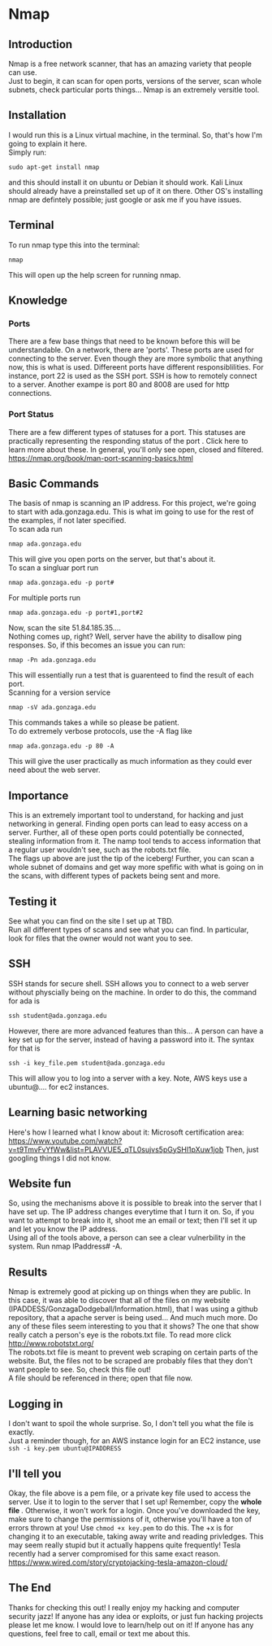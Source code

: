 # Nmap

## Introduction
Nmap is a free network scanner, that has an amazing variety that people can use.  
Just to begin, it can scan for open ports, versions of the server, scan whole subnets, check particular ports things...  Nmap is an extremely versitle tool.

## Installation
I would run this is a Linux virtual machine, in the terminal. So, that's how I'm going to explain it here.  
Simply run:
```
sudo apt-get install nmap
```
and this should install it on ubuntu or Debian it should work. Kali Linux should already have a preinstalled set up of it on there. Other OS's installing nmap are defintely possible; just google or ask me if you have issues.

## Terminal
To run nmap type this into the terminal:
```
nmap
```
This will open up the help screen for running nmap. 

## Knowledge
### Ports
There are a few base things that need to be known before this will be understandable. On a network, there are 'ports'. These ports are used for connecting to the server. Even though they are more symbolic that anything now, this is what is used. Differeent ports have different responsiblilities. For instance, port 22 is used as the SSH port. SSH is how to remotely connect to a server. Another exampe is port 80 and 8008 are used for http connections.  
### Port Status
There are a few different types of statuses for a port. This statuses are practically representing the responding status of the port .
Click here to learn more about these. In general, you'll only see open, closed and filtered. https://nmap.org/book/man-port-scanning-basics.html
## Basic Commands 
The basis of nmap is scanning an IP address. For this project, we're going to start with ada.gonzaga.edu. This is what im going to use for the rest of the examples, if not later specified.  
To scan ada run
```
nmap ada.gonzaga.edu
```
This will give you open ports on the server, but that's about it.   
To scan a singluar port run
```
nmap ada.gonzaga.edu -p port#
```
For multiple ports run
```
nmap ada.gonzaga.edu -p port#1,port#2
```
Now, scan the site 51.84.185.35....  
Nothing comes up, right? Well, server have the ability to disallow ping responses. So, if this becomes an issue you can run:
```
nmap -Pn ada.gonzaga.edu
``` 
This will essentially run a test that is guarenteed to find the result of each port.  
Scanning for a version service 
```
nmap -sV ada.gonzaga.edu
```
This commands takes a while so please be patient.  
To do extremely verbose protocols, use the -A flag like 
```
nmap ada.gonzaga.edu -p 80 -A
```
This will give the user practically as much information as they could ever need about the web server.  

## Importance

This is an extremely important tool to understand, for hacking and just networking in general. Finding open ports can lead to easy access on a server. Further, all of these open ports could potentially be connected, stealing information from it. The namp tool tends to access information that a regular user wouldn't see, such as the robots.txt file.  
The flags up above are just the tip of the iceberg! Further, you can scan a whole subnet of domains and get way more spefific with what is going on in the scans, with different types of packets being sent and more. 

## Testing it 
See what you can find on the site I set up at TBD.  
Run all different types of scans and see what you can find. In particular, look for files that the owner would not want you to see. 

## SSH 
SSH stands for secure shell. SSH allows you to connect to a web server without physcially being on the machine. 
In order to do this, the command for ada is
```
ssh student@ada.gonzaga.edu
```
However, there are more advanced features than this... A person can have a key set up for the server, instead of having a password into it. The syntax for that is
```
ssh -i key_file.pem student@ada.gonzaga.edu
```
This will allow you to log into a server with a key. Note, AWS keys use a ubuntu@.... for ec2 instances. 

## Learning basic networking
Here's how I learned what I know about it:
Microsoft certification area: https://www.youtube.com/watch?v=t9TmvFvYfWw&list=PLAVVUE5_qTL0sujvs5pGySHl1pXuw1job 
Then, just googling things I did not know. 

## Website fun
So, using the mechanisms above it is possible to break into the server that I have set up. The IP address changes everytime that I turn it on. So, if you want to attempt to break into it, shoot me an email or text; then I'll set it up and let you know the IP address.  
Using all of the tools above, a person can see a clear vulnerbility in the system. Run nmap IPaddress# -A.  
## Results
Nmap is extremely good at picking up on things when they are public. In this case, it was able to discover that all of the files on my website (IPADDESS/GonzagaDodgeball/Information.html), that I was using a github repository, that a apache server is being used... And much much more. Do any of these files seem interesting to you that it shows? The one that show really catch a person's eye is the robots.txt file. To read more click http://www.robotstxt.org/  
The robots.txt file is meant to prevent web scraping on certain parts of the website. But, the files not to be scraped are probably files that they don't want people to see. So, check this file out!  
A file should be referenced in there; open that file now.   
## Logging in
I don't want to spoil the whole surprise. So, I don't tell you what the file is exactly.  
Just a reminder though, for an AWS instance login for an EC2 instance, use `ssh -i key.pem ubuntu@IPADDRESS`

## I'll tell you
Okay, the file above is a pem file, or a private key file used to access the server. Use it to login to the server that I set up! Remember, copy the <b> whole file </b>. Otherwise, it won't work for a login. Once you've downloaded the key, make sure to change the permissions of it, otherwise you'll have a ton of errors thrown at you! Use `chmod +x key.pem` to do this. The +x is for changing it to an executable, taking away write and reading privledges. This may seem really stupid but it actually happens quite frequently! Tesla recently had a server compromised for this same exact reason. https://www.wired.com/story/cryptojacking-tesla-amazon-cloud/ 

## The End
Thanks for checking this out! I really enjoy my hacking and computer security jazz! If anyone has any idea or exploits, or just fun hacking projects please let me know. I would love to learn/help out on it! If anyone has any questions, feel free to call, email or text me about this. 


